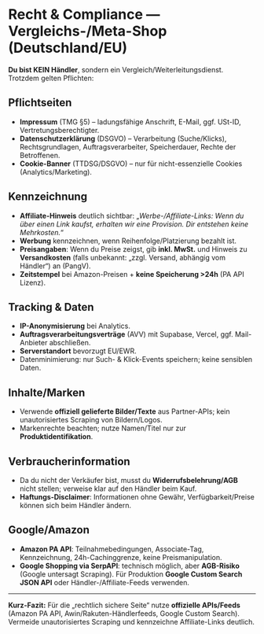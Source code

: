 # Recht & Compliance — Vergleichs-/Meta-Shop (Deutschland/EU)

**Du bist KEIN Händler**, sondern ein Vergleich/Weiterleitungsdienst. Trotzdem gelten Pflichten:

## Pflichtseiten
- **Impressum** (TMG §5) – ladungsfähige Anschrift, E-Mail, ggf. USt-ID, Vertretungsberechtigter.
- **Datenschutzerklärung** (DSGVO) – Verarbeitung (Suche/Klicks), Rechtsgrundlagen, Auftragsverarbeiter, Speicherdauer, Rechte der Betroffenen.
- **Cookie-Banner** (TTDSG/DSGVO) – nur für nicht-essenzielle Cookies (Analytics/Marketing).

## Kennzeichnung
- **Affiliate-Hinweis** deutlich sichtbar: „*Werbe-/Affiliate-Links: Wenn du über einen Link kaufst, erhalten wir eine Provision. Dir entstehen keine Mehrkosten.*“
- **Werbung** kennzeichnen, wenn Reihenfolge/Platzierung bezahlt ist.
- **Preisangaben**: Wenn du Preise zeigst, gib **inkl. MwSt.** und Hinweis zu **Versandkosten** (falls unbekannt: „zzgl. Versand, abhängig vom Händler“) an (PangV).
- **Zeitstempel** bei Amazon-Preisen + **keine Speicherung >24h** (PA API Lizenz).

## Tracking & Daten
- **IP-Anonymisierung** bei Analytics.
- **Auftragsverarbeitungsverträge** (AVV) mit Supabase, Vercel, ggf. Mail-Anbieter abschließen.
- **Serverstandort** bevorzugt EU/EWR.
- Datenminimierung: nur Such- & Klick-Events speichern; keine sensiblen Daten.

## Inhalte/Marken
- Verwende **offiziell gelieferte Bilder/Texte** aus Partner-APIs; kein unautorisiertes Scraping von Bildern/Logos.
- Markenrechte beachten; nutze Namen/Titel nur zur **Produktidentifikation**.

## Verbraucherinformation
- Da du nicht der Verkäufer bist, musst du **Widerrufsbelehrung/AGB** nicht stellen; verweise klar auf den Händler beim Kauf.
- **Haftungs-Disclaimer**: Informationen ohne Gewähr, Verfügbarkeit/Preise können sich beim Händler ändern.

## Google/Amazon
- **Amazon PA API**: Teilnahmebedingungen, Associate-Tag, Kennzeichnung, 24h-Cachinggrenze, keine Preismanipulation.
- **Google Shopping via SerpAPI**: technisch möglich, aber **AGB-Risiko** (Google untersagt Scraping). Für Produktion **Google Custom Search JSON API** oder Händler-/Affiliate-Feeds verwenden.

---
**Kurz-Fazit:** Für die „rechtlich sichere Seite“ nutze **offizielle APIs/Feeds** (Amazon PA API, Awin/Rakuten-Händlerfeeds, Google Custom Search). Vermeide unautorisiertes Scraping und kennzeichne Affiliate-Links deutlich.
